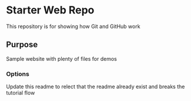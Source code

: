 # Starter Web Repo

This repository is for showing how Git and GitHub work

## Purpose

Sample website with plenty of files for demos

### Options

Update this readme to relect that the readme already exist
and breaks the tutorial flow